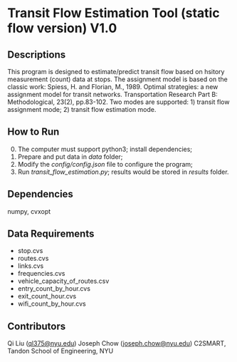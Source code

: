 # Transit Flow Estimation Tool (static flow version) V1.0

## Descriptions
This program is designed to estimate/predict transit flow based on hsitory measurement (count) data at stops.
The assignment model is based on the classic work: 
Spiess, H. and Florian, M., 1989. Optimal strategies: a new assignment model for transit networks. Transportation Research Part B: Methodological, 23(2), pp.83-102.
Two modes are supported: 1) transit flow assignment mode; 2) transit flow estimation mode.

## How to Run
0. The computer must support python3; install dependencies;
1. Prepare and put data in *data* folder;
2. Modify the *config/config.json* file to configure the program;
3. Run *transit_flow_estimation.py*; results would be stored in *results* folder.

## Dependencies
numpy, cvxopt

## Data Requirements
 - stop.cvs
 - routes.cvs
 - links.cvs
 - frequencies.cvs
 - vehicle_capacity_of_routes.csv
 - entry_count_by_hour.cvs
 - exit_count_hour.cvs
 - wifi_count_by_hour.cvs

## Contributors
Qi Liu (ql375@nyu.edu)
Joseph Chow (joseph.chow@nyu.edu)
C2SMART, Tandon School of Engineering, NYU
